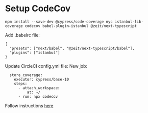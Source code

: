 # Setup CodeCov

`npm install --save-dev @cypress/code-coverage nyc istanbul-lib-coverage codecov babel-plugin-istanbul @zeit/next-typescript`

Add .babelrc file:

```
{
  "presets": ["next/babel", "@zeit/next-typescript/babel"],
  "plugins": ["istanbul"]
}
```

Update CircleCI config.yml file:
New job:

```
  store_coverage:
    executor: cypress/base-10
    steps:
      - attach_workspace:
          at: ~/
      - run: npx codecov
```

Follow instructions [here](https://github.com/cypress-io/code-coverage)
